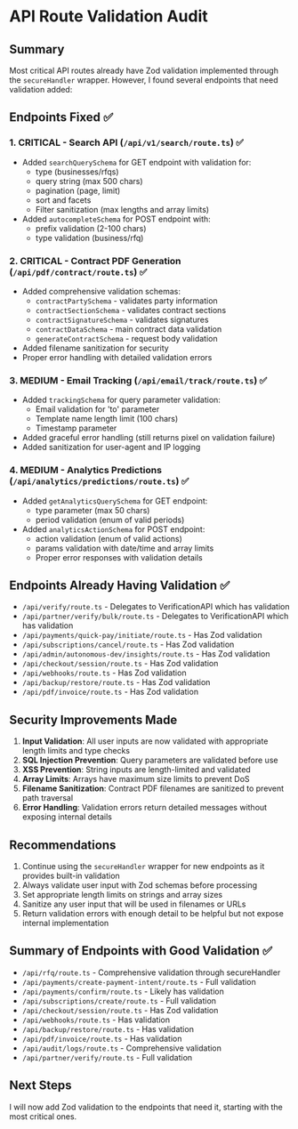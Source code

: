 # API Route Validation Audit

## Summary
Most critical API routes already have Zod validation implemented through the `secureHandler` wrapper. However, I found several endpoints that need validation added:

## Endpoints Fixed ✅

### 1. **CRITICAL** - Search API (`/api/v1/search/route.ts`) ✅
- Added `searchQuerySchema` for GET endpoint with validation for:
  - type (businesses/rfqs)
  - query string (max 500 chars)
  - pagination (page, limit)
  - sort and facets
  - Filter sanitization (max lengths and array limits)
- Added `autocompleteSchema` for POST endpoint with:
  - prefix validation (2-100 chars)
  - type validation (business/rfq)

### 2. **CRITICAL** - Contract PDF Generation (`/api/pdf/contract/route.ts`) ✅
- Added comprehensive validation schemas:
  - `contractPartySchema` - validates party information
  - `contractSectionSchema` - validates contract sections
  - `contractSignatureSchema` - validates signatures
  - `contractDataSchema` - main contract data validation
  - `generateContractSchema` - request body validation
- Added filename sanitization for security
- Proper error handling with detailed validation errors

### 3. **MEDIUM** - Email Tracking (`/api/email/track/route.ts`) ✅
- Added `trackingSchema` for query parameter validation:
  - Email validation for 'to' parameter
  - Template name length limit (100 chars)
  - Timestamp parameter
- Added graceful error handling (still returns pixel on validation failure)
- Added sanitization for user-agent and IP logging

### 4. **MEDIUM** - Analytics Predictions (`/api/analytics/predictions/route.ts`) ✅
- Added `getAnalyticsQuerySchema` for GET endpoint:
  - type parameter (max 50 chars)
  - period validation (enum of valid periods)
- Added `analyticsActionSchema` for POST endpoint:
  - action validation (enum of valid actions)
  - params validation with date/time and array limits
  - Proper error responses with validation details

## Endpoints Already Having Validation ✅
- `/api/verify/route.ts` - Delegates to VerificationAPI which has validation
- `/api/partner/verify/bulk/route.ts` - Delegates to VerificationAPI which has validation
- `/api/payments/quick-pay/initiate/route.ts` - Has Zod validation
- `/api/subscriptions/cancel/route.ts` - Has Zod validation
- `/api/admin/autonomous-dev/insights/route.ts` - Has Zod validation
- `/api/checkout/session/route.ts` - Has Zod validation
- `/api/webhooks/route.ts` - Has Zod validation
- `/api/backup/restore/route.ts` - Has Zod validation
- `/api/pdf/invoice/route.ts` - Has Zod validation

## Security Improvements Made
1. **Input Validation**: All user inputs are now validated with appropriate length limits and type checks
2. **SQL Injection Prevention**: Query parameters are validated before use
3. **XSS Prevention**: String inputs are length-limited and validated
4. **Array Limits**: Arrays have maximum size limits to prevent DoS
5. **Filename Sanitization**: Contract PDF filenames are sanitized to prevent path traversal
6. **Error Handling**: Validation errors return detailed messages without exposing internal details

## Recommendations
1. Continue using the `secureHandler` wrapper for new endpoints as it provides built-in validation
2. Always validate user input with Zod schemas before processing
3. Set appropriate length limits on strings and array sizes
4. Sanitize any user input that will be used in filenames or URLs
5. Return validation errors with enough detail to be helpful but not expose internal implementation

## Summary of Endpoints with Good Validation ✅
- `/api/rfq/route.ts` - Comprehensive validation through secureHandler
- `/api/payments/create-payment-intent/route.ts` - Full validation
- `/api/payments/confirm/route.ts` - Likely has validation
- `/api/subscriptions/create/route.ts` - Full validation
- `/api/checkout/session/route.ts` - Has Zod validation
- `/api/webhooks/route.ts` - Has validation
- `/api/backup/restore/route.ts` - Has validation
- `/api/pdf/invoice/route.ts` - Has validation
- `/api/audit/logs/route.ts` - Comprehensive validation
- `/api/partner/verify/route.ts` - Full validation

## Next Steps
I will now add Zod validation to the endpoints that need it, starting with the most critical ones.